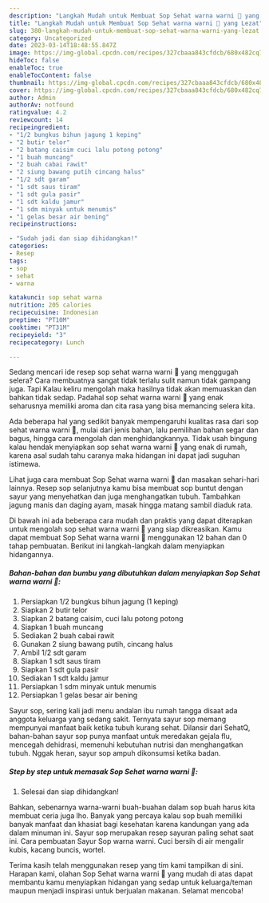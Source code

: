 ```yaml
---
description: "Langkah Mudah untuk Membuat Sop Sehat warna warni 🍲 yang Lezat"
title: "Langkah Mudah untuk Membuat Sop Sehat warna warni 🍲 yang Lezat"
slug: 380-langkah-mudah-untuk-membuat-sop-sehat-warna-warni-yang-lezat
category: Uncategorized
date: 2023-03-14T18:48:55.847Z
image: https://img-global.cpcdn.com/recipes/327cbaaa843cfdcb/680x482cq70/sop-sehat-warna-warni-foto-resep-utama.jpg
hideToc: false
enableToc: true
enableTocContent: false
thumbnail: https://img-global.cpcdn.com/recipes/327cbaaa843cfdcb/680x482cq70/sop-sehat-warna-warni-foto-resep-utama.jpg
cover: https://img-global.cpcdn.com/recipes/327cbaaa843cfdcb/680x482cq70/sop-sehat-warna-warni-foto-resep-utama.jpg
author: Admin
authorAv: notfound
ratingvalue: 4.2
reviewcount: 14
recipeingredient:
- "1/2 bungkus bihun jagung 1 keping"
- "2 butir telor"
- "2 batang caisim cuci lalu potong potong"
- "1 buah muncang"
- "2 buah cabai rawit"
- "2 siung bawang putih cincang halus"
- "1/2 sdt garam"
- "1 sdt saus tiram"
- "1 sdt gula pasir"
- "1 sdt kaldu jamur"
- "1 sdm minyak untuk menumis"
- "1 gelas besar air bening"
recipeinstructions:

- "Sudah jadi dan siap dihidangkan!"
categories:
- Resep
tags:
- sop
- sehat
- warna

katakunci: sop sehat warna 
nutrition: 205 calories
recipecuisine: Indonesian
preptime: "PT10M"
cooktime: "PT31M"
recipeyield: "3"
recipecategory: Lunch

---
```



Sedang mencari ide resep sop sehat warna warni 🍲 yang menggugah selera? Cara membuatnya sangat tidak terlalu sulit namun tidak gampang juga. Tapi Kalau keliru mengolah maka hasilnya tidak akan memuaskan dan bahkan tidak sedap. Padahal sop sehat warna warni 🍲 yang enak seharusnya memiliki aroma dan cita rasa yang bisa memancing selera kita.


Ada beberapa hal yang sedikit banyak mempengaruhi kualitas rasa dari sop sehat warna warni 🍲, mulai dari jenis bahan, lalu pemilihan bahan segar dan bagus, hingga cara mengolah dan menghidangkannya. Tidak usah bingung kalau hendak menyiapkan sop sehat warna warni 🍲 yang enak di rumah, karena asal sudah tahu caranya maka hidangan ini dapat jadi suguhan istimewa.

Lihat juga cara membuat Sop Sehat warna warni 🍲 dan masakan sehari-hari lainnya. Resep sop selanjutnya kamu bisa membuat sop buntut dengan sayur yang menyehatkan dan juga menghangatkan tubuh. Tambahkan jagung manis dan daging ayam, masak hingga matang sambil diaduk rata.


Di bawah ini ada beberapa cara mudah dan praktis yang dapat diterapkan untuk mengolah sop sehat warna warni 🍲 yang siap dikreasikan. Kamu dapat membuat Sop Sehat warna warni 🍲 menggunakan 12 bahan dan 0 tahap pembuatan. Berikut ini langkah-langkah dalam menyiapkan hidangannya.

<!--inarticleads1-->

##### Bahan-bahan dan bumbu yang dibutuhkan dalam menyiapkan Sop Sehat warna warni 🍲:

1. Persiapkan 1/2 bungkus bihun jagung (1 keping)
1. Siapkan 2 butir telor
1. Siapkan 2 batang caisim, cuci lalu potong potong
1. Siapkan 1 buah muncang
1. Sediakan 2 buah cabai rawit
1. Gunakan 2 siung bawang putih, cincang halus
1. Ambil 1/2 sdt garam
1. Siapkan 1 sdt saus tiram
1. Siapkan 1 sdt gula pasir
1. Sediakan 1 sdt kaldu jamur
1. Persiapkan 1 sdm minyak untuk menumis
1. Persiapkan 1 gelas besar air bening


Sayur sop, sering kali jadi menu andalan ibu rumah tangga disaat ada anggota keluarga yang sedang sakit. Ternyata sayur sop memang mempunyai manfaat baik ketika tubuh kurang sehat. Dilansir dari SehatQ, bahan-bahan sayur sop punya manfaat untuk meredakan gejala flu, mencegah dehidrasi, memenuhi kebutuhan nutrisi dan menghangatkan tubuh. Nggak heran, sayur sop ampuh dikonsumsi ketika badan. 

<!--inarticleads2-->

##### Step by step untuk memasak Sop Sehat warna warni 🍲:


1. Selesai dan siap dihidangkan!

Bahkan, sebenarnya warna-warni buah-buahan dalam sop buah harus kita membuat ceria juga lho. Banyak yang percaya kalau sop buah memiliki banyak manfaat dan khasiat bagi kesehatan karena kandungan yang ada dalam minuman ini. Sayur sop merupakan resep sayuran paling sehat saat ini. Cara pembuatan Sayur Sop warna warni. Cuci bersih di air mengalir kubis, kacang buncis, wortel. 

Terima kasih telah menggunakan resep yang tim kami tampilkan di sini. Harapan kami, olahan Sop Sehat warna warni 🍲 yang mudah di atas dapat membantu kamu menyiapkan hidangan yang sedap untuk keluarga/teman maupun menjadi inspirasi untuk berjualan makanan. Selamat mencoba!
